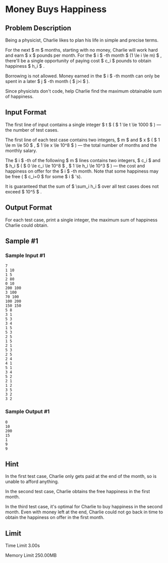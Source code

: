# Money Buys Happiness

## Problem Description

Being a physicist, Charlie likes to plan his life in simple and precise terms.

For the next $ m $ months, starting with no money, Charlie will work hard and earn $ x $ pounds per month. For the $ i $ -th month $ (1 \le i \le m) $ , there'll be a single opportunity of paying cost $ c_i $ pounds to obtain happiness $ h_i $ .

Borrowing is not allowed. Money earned in the $ i $ -th month can only be spent in a later $ j $ -th month ( $ j>i $ ).

Since physicists don't code, help Charlie find the maximum obtainable sum of happiness.

## Input Format

The first line of input contains a single integer $ t $ ( $ 1 \le t \le 1000 $ ) — the number of test cases.

The first line of each test case contains two integers, $ m $ and $ x $ ( $ 1 \le m \le 50 $ , $ 1 \le x \le 10^8 $ ) — the total number of months and the monthly salary.

The $ i $ -th of the following $ m $ lines contains two integers, $ c_i $ and $ h_i $ ( $ 0 \le c_i \le 10^8 $ , $ 1 \le h_i \le 10^3 $ ) — the cost and happiness on offer for the $ i $ -th month. Note that some happiness may be free ( $ c_i=0 $ for some $ i $ 's).

It is guaranteed that the sum of $ \sum_i h_i $ over all test cases does not exceed $ 10^5 $ .

## Output Format

For each test case, print a single integer, the maximum sum of happiness Charlie could obtain.

## Sample #1

### Sample Input #1

```
7
1 10
1 5
2 80
0 10
200 100
3 100
70 100
100 200
150 150
5 8
3 1
5 3
3 4
1 5
5 3
2 5
1 5
2 1
5 3
2 5
2 4
4 1
5 1
3 4
5 2
2 1
1 2
3 5
3 2
3 2
```

### Sample Output #1

```
0
10
200
15
1
9
9
```

## Hint

In the first test case, Charlie only gets paid at the end of the month, so is unable to afford anything.

In the second test case, Charlie obtains the free happiness in the first month.

In the third test case, it's optimal for Charlie to buy happiness in the second month. Even with money left at the end, Charlie could not go back in time to obtain the happiness on offer in the first month.

## Limit



Time Limit
3.00s

Memory Limit
250.00MB